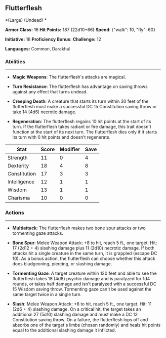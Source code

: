 ## Flutterflesh
*(Large) (Undead) *

**Armor Class:** 16
**Hit Points:** 187 (22d10+66)
**Speed:** {"walk": 10, "fly": 60}

**Initiative:** 18
**Proficiency Bonus:**
**Challenge:** 12

**Languages:** Common, Darakhul

### Abilities
 --- 
- **Magic Weapons**: The flutterflesh's attacks are magical.

- **Turn Resistance**: The flutterflesh has advantage on saving throws against any effect that turns undead.

- **Creeping Death**: A creature that starts its turn within 30 feet of the flutterflesh must make a successful DC 15 Constitution saving throw or take 14 (4d6) necrotic damage.

- **Regeneration**: The flutterflesh regains 10 hit points at the start of its turn. If the flutterflesh takes radiant or fire damage, this trait doesn't function at the start of its next turn. The flutterflesh dies only if it starts its turn with 0 hit points and doesn't regenerate.



| Stat | Score | Modifier | Save |
| ---- | ---- | ---- | ---- |
| Strength | 11 | 0 | 4 |
| Dexterity | 18 | 4 | 8 |
| Constitution | 17 | 3 | 3 |
| Intelligence | 12 | 1 | 1 |
| Wisdom | 13 | 1 | 1 |
| Charisma | 10 | 0 | 0 |

### Actions
 --- 
- **Multiattack**: The flutterflesh makes two bone spur attacks or two tormenting gaze attacks.

- **Bone Spur**: Melee Weapon Attack: +8 to hit, reach 5 ft., one target. Hit: 17 (2d12 + 4) slashing damage plus 11 (2d10) necrotic damage. If both attacks hit a single creature in the same turn, it is grappled (escape DC 10). As a bonus action, the flutterflesh can choose whether this attack does bludgeoning, piercing, or slashing damage.

- **Tormenting Gaze**: A target creature within 120 feet and able to see the flutterflesh takes 18 (4d8) psychic damage and is paralyzed for 1d4 rounds, or takes half damage and isn't paralyzed with a successful DC 15 Wisdom saving throw. Tormenting gaze can't be used against the same target twice in a single turn.

- **Slash**: Melee Weapon Attack: +8 to hit, reach 5 ft., one target. Hit: 11 (2d6 + 4) slashing damage. On a critical hit, the target takes an additional 27 (5d10) slashing damage and must make a DC 12 Constitution saving throw. On a failure, the flutterflesh lops off and absorbs one of the target's limbs (chosen randomly) and heals hit points equal to the additional slashing damage it inflicted.

